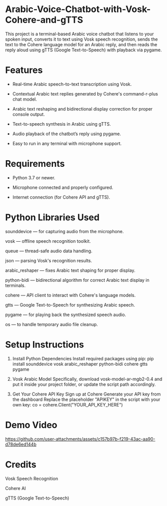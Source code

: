 # Arabic-Voice-Chatbot-with-Vosk-Cohere-and-gTTS
This project is a terminal-based Arabic voice chatbot that listens to your spoken input, converts it to text using Vosk speech recognition, sends the text to the Cohere language model for an Arabic reply, and then reads the reply aloud using gTTS (Google Text-to-Speech) with playback via pygame.

# Features
- Real-time Arabic speech-to-text transcription using Vosk.

- Contextual Arabic text replies generated by Cohere's command-r-plus chat model.

- Arabic text reshaping and bidirectional display correction for proper console output.

- Text-to-speech synthesis in Arabic using gTTS.

- Audio playback of the chatbot’s reply using pygame.

- Easy to run in any terminal with microphone support.

# Requirements
- Python 3.7 or newer.

- Microphone connected and properly configured.

- Internet connection (for Cohere API and gTTS).

# Python Libraries Used

sounddevice — for capturing audio from the microphone.

vosk — offline speech recognition toolkit.

queue — thread-safe audio data handling.

json — parsing Vosk's recognition results.

arabic_reshaper — fixes Arabic text shaping for proper display.

python-bidi — bidirectional algorithm for correct Arabic text display in terminals.

cohere — API client to interact with Cohere's language models.

gtts — Google Text-to-Speech for synthesizing Arabic speech.

pygame — for playing back the synthesized speech audio.

os — to handle temporary audio file cleanup.

# Setup Instructions
1. Install Python Dependencies
    Install required packages using pip:
     pip install sounddevice vosk arabic_reshaper python-bidi cohere gtts pygame
   
2. Vosk Arabic Model
Specifically, download vosk-model-ar-mgb2-0.4 and put it inside your project folder, or update the script path accordingly.

3. Get Your Cohere API Key
Sign up at Cohere
Generate your API key from the dashboard
Replace the placeholder "APIKEY" in the script with your own key:
co = cohere.Client("YOUR_API_KEY_HERE")

# Demo Video


https://github.com/user-attachments/assets/c157b97b-f219-43ac-aa90-d78de6ed144b


# Credits

Vosk Speech Recognition

Cohere AI

gTTS (Google Text-to-Speech)



